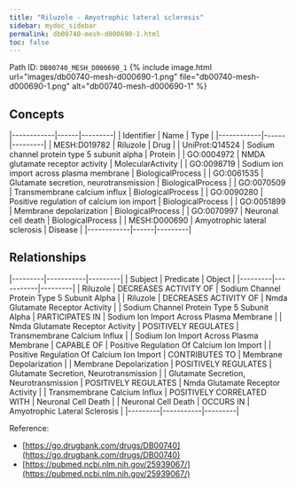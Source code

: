 ```yaml
---
title: "Riluzole - Amyotrophic lateral sclerosis"
sidebar: mydoc_sidebar
permalink: db00740-mesh-d000690-1.html
toc: false 
---
```



Path ID: `DB00740_MESH_D000690_1`
{% include image.html url="images/db00740-mesh-d000690-1.png" file="db00740-mesh-d000690-1.png" alt="db00740-mesh-d000690-1" %}

## Concepts

|------------|------|---------|
| Identifier | Name | Type    |
|------------|------|---------|
| MESH:D019782 | Riluzole | Drug |
| UniProt:Q14524 | Sodium channel protein type 5 subunit alpha | Protein |
| GO:0004972 | NMDA glutamate receptor activity | MolecularActivity |
| GO:0098719 | Sodium ion import across plasma membrane | BiologicalProcess |
| GO:0061535 | Glutamate secretion, neurotransmission | BiologicalProcess |
| GO:0070509 | Transmembrane calcium influx | BiologicalProcess |
| GO:0090280 | Positive regulation of calcium ion import | BiologicalProcess |
| GO:0051899 | Membrane depolarization | BiologicalProcess |
| GO:0070997 | Neuronal cell death | BiologicalProcess |
| MESH:D000690 | Amyotrophic lateral sclerosis | Disease |
|------------|------|---------|

## Relationships

|---------|-----------|---------|
| Subject | Predicate | Object  |
|---------|-----------|---------|
| Riluzole | DECREASES ACTIVITY OF | Sodium Channel Protein Type 5 Subunit Alpha |
| Riluzole | DECREASES ACTIVITY OF | Nmda Glutamate Receptor Activity |
| Sodium Channel Protein Type 5 Subunit Alpha | PARTICIPATES IN | Sodium Ion Import Across Plasma Membrane |
| Nmda Glutamate Receptor Activity | POSITIVELY REGULATES | Transmembrane Calcium Influx |
| Sodium Ion Import Across Plasma Membrane | CAPABLE OF | Positive Regulation Of Calcium Ion Import |
| Positive Regulation Of Calcium Ion Import | CONTRIBUTES TO | Membrane Depolarization |
| Membrane Depolarization | POSITIVELY REGULATES | Glutamate Secretion, Neurotransmission |
| Glutamate Secretion, Neurotransmission | POSITIVELY REGULATES | Nmda Glutamate Receptor Activity |
| Transmembrane Calcium Influx | POSITIVELY CORRELATED WITH | Neuronal Cell Death |
| Neuronal Cell Death | OCCURS IN | Amyotrophic Lateral Sclerosis |
|---------|-----------|---------|

Reference: 
  - [https://go.drugbank.com/drugs/DB00740](https://go.drugbank.com/drugs/DB00740)
  - [https://pubmed.ncbi.nlm.nih.gov/25939067/](https://pubmed.ncbi.nlm.nih.gov/25939067/)
